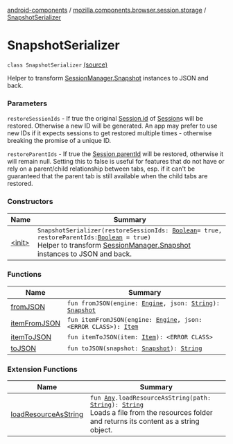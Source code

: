 [android-components](../../index.md) / [mozilla.components.browser.session.storage](../index.md) / [SnapshotSerializer](./index.md)

# SnapshotSerializer

`class SnapshotSerializer` [(source)](https://github.com/mozilla-mobile/android-components/blob/master/components/browser/session/src/main/java/mozilla/components/browser/session/storage/SnapshotSerializer.kt#L33)

Helper to transform [SessionManager.Snapshot](../../mozilla.components.browser.session/-session-manager/-snapshot/index.md) instances to JSON and back.

### Parameters

`restoreSessionIds` - If true the original [Session.id](../../mozilla.components.browser.session/-session/id.md) of [Session](../../mozilla.components.browser.session/-session/index.md)s will be restored. Otherwise a new ID will be
generated. An app may prefer to use new IDs if it expects sessions to get restored multiple times - otherwise
breaking the promise of a unique ID.

`restoreParentIds` - If true the [Session.parentId](#) will be restored, otherwise it will remain null. Setting
this to false is useful for features that do not have or rely on a parent/child relationship between tabs, esp.
if it can't be guaranteed that the parent tab is still available when the child tabs are restored.

### Constructors

| Name | Summary |
|---|---|
| [&lt;init&gt;](-init-.md) | `SnapshotSerializer(restoreSessionIds: `[`Boolean`](https://kotlinlang.org/api/latest/jvm/stdlib/kotlin/-boolean/index.html)` = true, restoreParentIds: `[`Boolean`](https://kotlinlang.org/api/latest/jvm/stdlib/kotlin/-boolean/index.html)` = true)`<br>Helper to transform [SessionManager.Snapshot](../../mozilla.components.browser.session/-session-manager/-snapshot/index.md) instances to JSON and back. |

### Functions

| Name | Summary |
|---|---|
| [fromJSON](from-j-s-o-n.md) | `fun fromJSON(engine: `[`Engine`](../../mozilla.components.concept.engine/-engine/index.md)`, json: `[`String`](https://kotlinlang.org/api/latest/jvm/stdlib/kotlin/-string/index.html)`): `[`Snapshot`](../../mozilla.components.browser.session/-session-manager/-snapshot/index.md) |
| [itemFromJSON](item-from-j-s-o-n.md) | `fun itemFromJSON(engine: `[`Engine`](../../mozilla.components.concept.engine/-engine/index.md)`, json: <ERROR CLASS>): `[`Item`](../../mozilla.components.browser.session/-session-manager/-snapshot/-item/index.md) |
| [itemToJSON](item-to-j-s-o-n.md) | `fun itemToJSON(item: `[`Item`](../../mozilla.components.browser.session/-session-manager/-snapshot/-item/index.md)`): <ERROR CLASS>` |
| [toJSON](to-j-s-o-n.md) | `fun toJSON(snapshot: `[`Snapshot`](../../mozilla.components.browser.session/-session-manager/-snapshot/index.md)`): `[`String`](https://kotlinlang.org/api/latest/jvm/stdlib/kotlin/-string/index.html) |

### Extension Functions

| Name | Summary |
|---|---|
| [loadResourceAsString](../../mozilla.components.support.test.file/kotlin.-any/load-resource-as-string.md) | `fun `[`Any`](https://kotlinlang.org/api/latest/jvm/stdlib/kotlin/-any/index.html)`.loadResourceAsString(path: `[`String`](https://kotlinlang.org/api/latest/jvm/stdlib/kotlin/-string/index.html)`): `[`String`](https://kotlinlang.org/api/latest/jvm/stdlib/kotlin/-string/index.html)<br>Loads a file from the resources folder and returns its content as a string object. |
